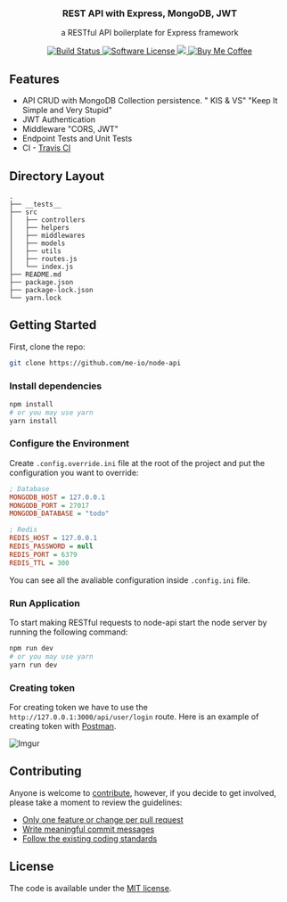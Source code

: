 <p align="center">
  <h3 align="center">REST API with Express, MongoDB, JWT</h3>
  <p align="center">a RESTful API boilerplate for Express framework</p>
  <p align="center">
    <a href="https://travis-ci.org/me-io/node-api">
      <img src="https://img.shields.io/travis/me-io/node-api.svg?branch=master&style=flat-square" alt="Build Status">
    </a>
    <a href="LICENSE.md">
      <img src="https://img.shields.io/badge/license-MIT-brightgreen.svg?style=flat-square" alt="Software License">
    </a>
    <a class="badge-align" href="https://www.codacy.com/app/Meabed/node-api">
      <img src="https://img.shields.io/codacy/grade/266923eec70e41418be8f981a5b4cefe.svg?style=flat-square"/>
    </a>
    <a href="https://www.paypal.me/meabed">
      <img src="https://img.shields.io/badge/paypal-Buy_Me_Coffee-179BD7.svg?style=flat-squares" alt="Buy Me Coffee">
    </a>
  </p>
</p>

## Features

* API CRUD with MongoDB Collection persistence. " KIS & VS" "Keep It Simple and Very Stupid"
* JWT Authentication
* Middleware "CORS, JWT"
* Endpoint Tests and Unit Tests
* CI - [Travis CI](https://travis-ci.org/)

## Directory Layout

```
.
├── __tests__
├── src
│   ├── controllers
│   ├── helpers
│   ├── middlewares
│   ├── models
│   ├── utils
│   ├── routes.js
│   └── index.js
├── README.md
├── package.json
├── package-lock.json
└── yarn.lock

```

## Getting Started

First, clone the repo:

```bash
git clone https://github.com/me-io/node-api
```

### Install dependencies

```bash
npm install
# or you may use yarn 
yarn install
```

### Configure the Environment

Create `.config.override.ini` file at the root of the project and put the configuration you want to override:

```ini
; Database
MONGODB_HOST = 127.0.0.1
MONGODB_PORT = 27017
MONGODB_DATABASE = "todo"

; Redis
REDIS_HOST = 127.0.0.1
REDIS_PASSWORD = null
REDIS_PORT = 6379
REDIS_TTL = 300
```

You can see all the avaliable configuration inside `.config.ini` file.

### Run Application

To start making RESTful requests to node-api start the node server by running the following command:

```bash
npm run dev
# or you may use yarn 
yarn run dev
```

### Creating token

For creating token we have to use the `http://127.0.0.1:3000/api/user/login` route. Here is an example of creating token with [Postman](https://www.getpostman.com/).

![Imgur](https://i.imgur.com/LHKZ89W.png)

## Contributing

Anyone is welcome to [contribute](CONTRIBUTING.md), however, if you decide to get involved, please take a moment to review the guidelines:

* [Only one feature or change per pull request](CONTRIBUTING.md#only-one-feature-or-change-per-pull-request)
* [Write meaningful commit messages](CONTRIBUTING.md#write-meaningful-commit-messages)
* [Follow the existing coding standards](CONTRIBUTING.md#follow-the-existing-coding-standards)

## License

The code is available under the [MIT license](LICENSE.md).
